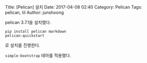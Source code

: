 Title: [Pelican] 설치
Date: 2017-04-08	02:40
Category: Pelican
Tags: pelican, til
Author: junshoong

pelican 3.7.1을 설치했다.
```
pip install pelican markdown
pelican-quickstart
```
로 설치를 진행한다.

`simple-bootstrap` 테마를 적용했다.
